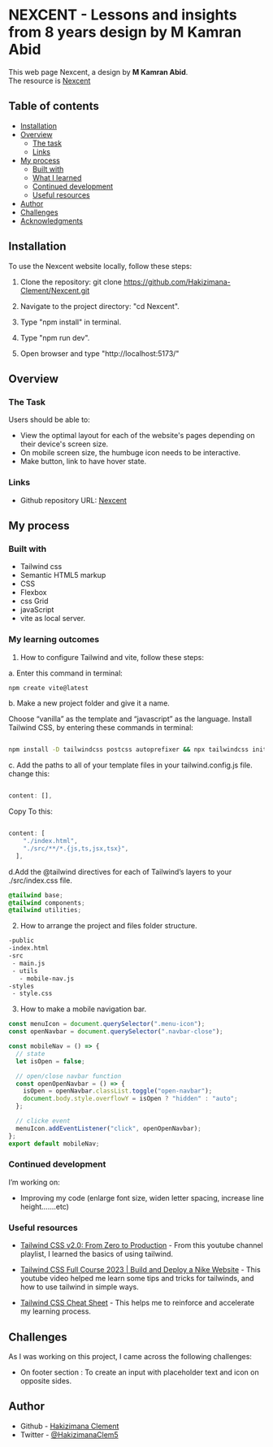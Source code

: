 # NEXCENT - Lessons and insights from 8 years design by M Kamran Abid

This web page Nexcent, a design by <b>M Kamran Abid</b>. <br>
The resource is [Nexcent](https://www.behance.net/gallery/178321717/Nexcent?tracking_source=search_projects)

## Table of contents

- [Installation](#installation)
- [Overview](#overview)
  - [The task](#the-task)
  - [Links](#links)
- [My process](#my-process)
  - [Built with](#built-with)
  - [What I learned](#what-i-learned)
  - [Continued development](#continued-development)
  - [Useful resources](#useful-resources)
- [Author](#author)
- [Challenges](#challenges)
- [Acknowledgments](#acknowledgments)

## Installation

To use the Nexcent website locally, follow these steps:

1. Clone the repository: git clone https://github.com/Hakizimana-Clement/Nexcent.git

2. Navigate to the project directory: "cd Nexcent".

3. Type "npm install" in terminal.

4. Type "npm run dev".

5. Open browser and type "http://localhost:5173/"

## Overview

### The Task

Users should be able to:

- View the optimal layout for each of the website's pages depending on their device's screen size.
- On mobile screen size, the humbuge icon needs to be interactive.
- Make button, link to have hover state.

### Links

- Github repository URL: [Nexcent](https://github.com/Hakizimana-Clement/Nexcent)

<!-- - Live Site URL: [Nexcent](coming soon....) -->

## My process

### Built with

- Tailwind css
- Semantic HTML5 markup
- CSS
- Flexbox
- css Grid
- javaScript
- vite as local server.

### My learning outcomes

1. How to configure Tailwind and vite, follow these steps:

a. Enter this command in terminal:

```bash
npm create vite@latest
```

b. Make a new project folder and give it a name.

Choose “vanilla” as the template and “javascript” as the language.
Install Tailwind CSS, by entering these commands in terminal:

```bash

npm install -D tailwindcss postcss autoprefixer && npx tailwindcss init -p
```

c. Add the paths to all of your template files in your tailwind.config.js file. change this:

```js

content: [],
```

Copy
To this:

```js

content: [
    "./index.html",
    "./src/**/*.{js,ts,jsx,tsx}",
  ],

```

d.Add the @tailwind directives for each of Tailwind’s layers to your ./src/index.css file.

```css
@tailwind base;
@tailwind components;
@tailwind utilities;
```

2. How to arrange the project and files folder structure.

```bash
-public
-index.html
-src
 - main.js
 - utils
   - mobile-nav.js
-styles
 - style.css
```

3.  How to make a mobile navigation bar.

```js
const menuIcon = document.querySelector(".menu-icon");
const openNavbar = document.querySelector(".navbar-close");

const mobileNav = () => {
  // state
  let isOpen = false;

  // open/close navbar function
  const openOpenNavbar = () => {
    isOpen = openNavbar.classList.toggle("open-navbar");
    document.body.style.overflowY = isOpen ? "hidden" : "auto";
  };

  // clicke event
  menuIcon.addEventListener("click", openOpenNavbar);
};
export default mobileNav;
```

### Continued development

I’m working on:

- Improving my code (enlarge font size, widen letter spacing, increase line height…....etc)

### Useful resources

- [Tailwind CSS v2.0: From Zero to Production](https://www.youtube.com/watch?v=elgqxmdVms8&list=PL5f_mz_zU5eXWYDXHUDOLBE0scnuJofO0) - From this youtube channel playlist, I learned the basics of using tailwind.

- [Tailwind CSS Full Course 2023 | Build and Deploy a Nike Website](https://www.youtube.com/watch?v=tS7upsfuxmo) - This youtube video helped me learn some tips and tricks for tailwinds, and how to use tailwind in simple ways.

- [Tailwind CSS Cheat Sheet](https://tailwindcomponents.com/cheatsheet/) - This helps me to reinforce and accelerate my learning process.

## Challenges

As I was working on this project, I came across the following challenges:

- On footer section : To create an input with placeholder text and icon on opposite sides.

## Author

- Github - [Hakizimana Clement](https://github.com/Hakizimana-Clement/)
- Twitter - [@HakizimanaClem5](https://www.twitter.com/HakizimanaClem5)
